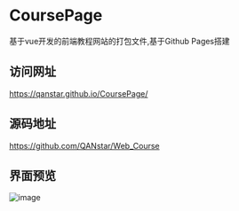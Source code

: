 # CoursePage
基于vue开发的前端教程网站的打包文件,基于Github Pages搭建

## 访问网址
https://qanstar.github.io/CoursePage/

## 源码地址  
https://github.com/QANstar/Web_Course

## 界面预览
![image](https://user-images.githubusercontent.com/72289672/158020941-3fbbc09f-a8db-4ae3-8260-f73b62541f91.png)

